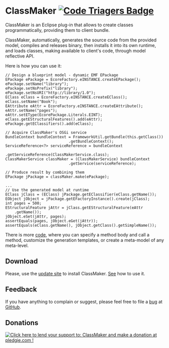 ClassMaker [![Code Triagers Badge](https://www.codetriage.com/kyrillzotkin/classmaker/badges/users.svg)](https://www.codetriage.com/kyrillzotkin/classmaker)
===========

ClassMaker is an Eclipse plug-in that allows to create classes programmatically, providing them to client bundle.  

ClassMaker, automatically, generates the source code from the provided model, compiles and releases binary, then installs it into its own runtime, and loads classes, making available to client's code, through model reflective API.  

Here is how you can use it:  

    // Design a blueprint model - dynamic EMF EPackage
    EPackage ePackage = EcoreFactory.eINSTANCE.createEPackage();
    ePackage.setName("library");
    ePackage.setNsPrefix("library");
    ePackage.setNsURI("http://library/1.0");
    EClass eClass = EcoreFactory.eINSTANCE.createEClass();
    eClass.setName("Book");
    EAttribute eAttr = EcoreFactory.eINSTANCE.createEAttribute();
    eAttr.setName("pages");
    eAttr.setEType(EcorePackage.Literals.EINT);
    eClass.getEStructuralFeatures().add(eAttr);
    ePackage.getEClassifiers().add(eClass);

    // Acquire ClassMaker's OSGi service
    BundleContext bundleContext = FrameworkUtil.getBundle(this.getClass())
                                .getBundleContext();
    ServiceReference<?> serviceReference = bundleContext
                                .getServiceReference(ClassMakerService.class);
    ClassMakerService classMaker = (ClassMakerService) bundleContext
                                .getService(serviceReference);

    // Produce result by combining them
    EPackage jPackage = classMaker.make(ePackage);
    
    ...
    // Use the generated model at runtime
    EClass jClass = (EClass) jPackage.getEClassifier(eClass.getName());
    EObject jObject = jPackage.getEFactoryInstance().create(jClass); 
    int pages = 500;
    EStructuralFeature jAttr = jClass.getEStructuralFeature(eAttr
        .getName());
    jObject.eSet(jAttr, pages);
    assertEquals(pages, jObject.eGet(jAttr));
    assertEquals(eClass.getName(), jObject.getClass().getSimpleName());  
        
There is more [code](/tests/org.enterprisedomain.classmaker.tests/src/org/enterprisedomain/classmaker/tests/TestEnterpriseDomain.java), where you can specify a method body and call a method, customize the generation templates, or create a meta-model of any meta-level.

Download
---------
Please, use the [update site](https://dl.bintray.com/enterprisedomain/ClassMaker/) to install ClassMaker. [See](https://github.com/enterpriseDomain/ClassMaker/wiki/HowToRun#usage) how to use it.

Feedback
---------
If you have anything to complain or suggest, please feel free to file a [bug](https://github.com/enterpriseDomain/ClassMaker/issues) at [GitHub](https://help.github.com/articles/creating-an-issue/). 

Donations
---------
[![Click here to lend your support to: ClassMaker and make a donation at pledgie.com !](https://pledgie.com/campaigns/35162.png?skin_name=chrome)](https://pledgie.com/campaigns/35162)

